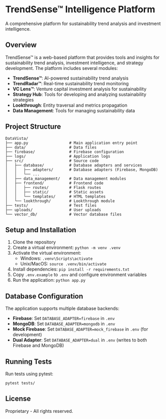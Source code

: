 # TrendSense™ Intelligence Platform

A comprehensive platform for sustainability trend analysis and investment intelligence.

## Overview

TrendSense™ is a web-based platform that provides tools and insights for sustainability trend analysis, investment intelligence, and strategy development. The platform includes several modules:

- **TrendSense™**: AI-powered sustainability trend analysis
- **TrendRadar™**: Real-time sustainability trend monitoring
- **VC Lens™**: Venture capital investment analysis for sustainability
- **Strategy Hub**: Tools for developing and analyzing sustainability strategies
- **Lookthrough**: Entity traversal and metrics propagation
- **Data Management**: Tools for managing sustainability data

## Project Structure

```
DataVista/
├── app.py                  # Main application entry point
├── data/                   # Data files
├── firebase/               # Firebase configuration
├── logs/                   # Application logs
├── src/                    # Source code
│   ├── database/           # Database adapters and services
│   │   ├── adapters/       # Database adapters (Firebase, MongoDB)
│   │   └── ...
│   ├── data_management/    # Data management modules
│   ├── frontend/           # Frontend code
│   │   ├── routes/         # Flask routes
│   │   ├── static/         # Static assets
│   │   └── templates/      # HTML templates
│   └── lookthrough/        # Lookthrough module
├── tests/                  # Test files
├── uploads/                # User uploads
└── vector_db/              # Vector database files
```

## Setup and Installation

1. Clone the repository
2. Create a virtual environment: `python -m venv .venv`
3. Activate the virtual environment:
   - Windows: `.venv\Scripts\activate`
   - Unix/MacOS: `source .venv/bin/activate`
4. Install dependencies: `pip install -r requirements.txt`
5. Copy `.env.example` to `.env` and configure environment variables
6. Run the application: `python app.py`

## Database Configuration

The application supports multiple database backends:

- **Firebase**: Set `DATABASE_ADAPTER=firebase` in `.env`
- **MongoDB**: Set `DATABASE_ADAPTER=mongodb` in `.env`
- **Mock Firebase**: Set `DATABASE_ADAPTER=mock_firebase` in `.env` (for development)
- **Dual Adapter**: Set `DATABASE_ADAPTER=dual` in `.env` (writes to both Firebase and MongoDB)

## Running Tests

Run tests using pytest:

```
pytest tests/
```

## License

Proprietary - All rights reserved.
